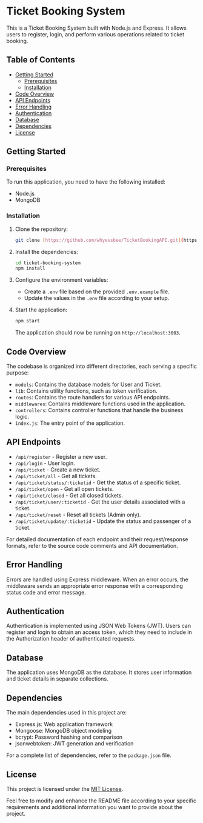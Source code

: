 

# Ticket Booking System

This is a Ticket Booking System built with Node.js and Express. It allows users to register, login, and perform various operations related to ticket booking.

## Table of Contents

- [Getting Started](#getting-started)
  - [Prerequisites](#prerequisites)
  - [Installation](#installation)
- [Code Overview](#code-overview)
- [API Endpoints](#api-endpoints)
- [Error Handling](#error-handling)
- [Authentication](#authentication)
- [Database](#database)
- [Dependencies](#dependencies)
- [License](#license)

## Getting Started

### Prerequisites

To run this application, you need to have the following installed:

- Node.js
- MongoDB

### Installation

1. Clone the repository:

   ```bash
   git clone [https://github.com/whyessbee/TicketBookingAPI.git](https://github.com/whyessbee/TicketBookingAPI.git)
   ```

2. Install the dependencies:

   ```bash
   cd ticket-booking-system
   npm install
   ```

3. Configure the environment variables:

   - Create a `.env` file based on the provided `.env.example` file.
   - Update the values in the `.env` file according to your setup.

4. Start the application:

   ```bash
   npm start
   ```

   The application should now be running on `http://localhost:3003`.

## Code Overview

The codebase is organized into different directories, each serving a specific purpose:

- `models`: Contains the database models for User and Ticket.
- `lib`: Contains utility functions, such as token verification.
- `routes`: Contains the route handlers for various API endpoints.
- `middlewares`: Contains middleware functions used in the application.
- `controllers`: Contains controller functions that handle the business logic.
- `index.js`: The entry point of the application.

## API Endpoints

- `/api/register` - Register a new user.
- `/api/login` - User login.
- `/api/ticket` - Create a new ticket.
- `/api/ticket/all` - Get all tickets.
- `/api/ticket/status/:ticketid` - Get the status of a specific ticket.
- `/api/ticket/open` - Get all open tickets.
- `/api/ticket/closed` - Get all closed tickets.
- `/api/ticket/user/:ticketid` - Get the user details associated with a ticket.
- `/api/ticket/reset` - Reset all tickets (Admin only).
- `/api/ticket/update/:ticketid` - Update the status and passenger of a ticket.

For detailed documentation of each endpoint and their request/response formats, refer to the source code comments and API documentation.

## Error Handling

Errors are handled using Express middleware. When an error occurs, the middleware sends an appropriate error response with a corresponding status code and error message.

## Authentication

Authentication is implemented using JSON Web Tokens (JWT). Users can register and login to obtain an access token, which they need to include in the Authorization header of authenticated requests.

## Database

The application uses MongoDB as the database. It stores user information and ticket details in separate collections.

## Dependencies

The main dependencies used in this project are:

- Express.js: Web application framework
- Mongoose: MongoDB object modeling
- bcrypt: Password hashing and comparison
- jsonwebtoken: JWT generation and verification

For a complete list of dependencies, refer to the `package.json` file.

## License

This project is licensed under the [MIT License](LICENSE).


Feel free to modify and enhance the README file according to your specific requirements and additional information you want to provide about the project.
